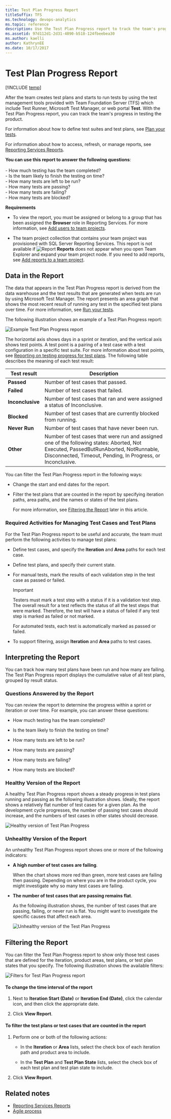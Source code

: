 ```yaml
---
title: Test Plan Progress Report 
titleSuffix: TFS 
ms.technology: devops-analytics
ms.topic: reference
description: Use the Test Plan Progress report to track the team's progress in testing the product 
ms.assetid: 97d112d1-2d31-4890-b518-124fbeebea30
ms.author: kaelli
author: KathrynEE
ms.date: 10/17/2017
---
```


# Test Plan Progress Report

[!INCLUDE [temp](../includes/tfs-report-platform-version.md)]

After the team creates test plans and starts to run tests by using the test management tools provided with Team Foundation Server (TFS) which include Test Runner, Microsoft Test Manager, or web portal **Test**. With the Test Plan Progress report, you can track the team's progress in testing the product.

For information about how to define test suites and test plans, see [Plan your tests](../../test/create-test-cases.md).

For information about how to access, refresh, or manage reports, see [Reporting Services Reports](reporting-services-reports.md).

**You can use this report to answer the following questions**:<br /><br /> - How much testing has the team completed?<br />- Is the team likely to finish the testing on time?<br />- How many tests are left to be run?<br />- How many tests are passing?<br />- How many tests are failing?<br />- How many tests are blocked?

**Requirements**

- To view the report, you must be assigned or belong to a group that has been assigned the **Browser** role in Reporting Services. For more information, see [Add users to team projects](../admin/grant-permissions-to-reports.md).

- The team project collection that contains your team project was provisioned with SQL Server Reporting Services. This report is not available if ![Report](media/icon_reportte.png "Icon_reportTE") **Reports** does not appear when you open Team Explorer and expand your team project node. If you need to add reports, see [Add reports to a team project](../admin/add-reports-to-a-team-project.md).

## <a name="Data"></a> Data in the Report

The data that appears in the Test Plan Progress report is derived from the data warehouse and the test results that are generated when tests are run by using Microsoft Test Manager. The report presents an area graph that shows the most recent result of running any test in the specified test plans over time. For more information, see [Run your tests](../../test/run-manual-tests.md).

The following illustration shows an example of a Test Plan Progress report:

![Example Test Plan Progress report](media/procguid_reports_testprogress.png "ProcGuid_Reports_TestProgress")

The horizontal axis shows days in a sprint or iteration, and the vertical axis shows test points. A test point is a pairing of a test case with a test configuration in a specific test suite. For more information about test points, see [Reporting on testing progress for test plans](../../test/track-test-status.md). The following table describes the meaning of each test result:

| Test result      | Description                                                                                                                                                                                         |
| ---------------- | --------------------------------------------------------------------------------------------------------------------------------------------------------------------------------------------------- |
| **Passed**       | Number of test cases that passed.                                                                                                                                                                   |
| **Failed**       | Number of test cases that failed.                                                                                                                                                                   |
| **Inconclusive** | Number of test cases that ran and were assigned a status of Inconclusive.                                                                                                                           |
| **Blocked**      | Number of test cases that are currently blocked from running.                                                                                                                                       |
| **Never Run**    | Number of test cases that have never been run.                                                                                                                                                      |
| **Other**        | Number of test cases that were run and assigned one of the following states: Aborted, Not Executed, PassedButRunAborted, NotRunnable, Disconnected, Timeout, Pending, In Progress, or Inconclusive. |

You can filter the Test Plan Progress report in the following ways:

- Change the start and end dates for the report.

- Filter the test plans that are counted in the report by specifying iteration paths, area paths, and the names or states of the test plans.

  For more information, see [Filtering the Report](#Changing) later in this article.

### Required Activities for Managing Test Cases and Test Plans

For the Test Plan Progress report to be useful and accurate, the team must perform the following activities to manage test plans:

- Define test cases, and specify the **Iteration** and **Area** paths for each test case.

- Define test plans, and specify their current state.

- For manual tests, mark the results of each validation step in the test case as passed or failed.

  > [!IMPORTANT]
  > Testers must mark a test step with a status if it is a validation test step. The overall result for a test reflects the status of all the test steps that were marked. Therefore, the test will have a status of failed if any test step is marked as failed or not marked.

  For automated tests, each test is automatically marked as passed or failed.

- To support filtering, assign **Iteration** and **Area** paths to test cases.

## <a name="Interpreting"></a> Interpreting the Report

You can track how many test plans have been run and how many are failing. The Test Plan Progress report displays the cumulative value of all test plans, grouped by result status.

### Questions Answered by the Report

You can review the report to determine the progress within a sprint or iteration or over time. For example, you can answer these questions:

- How much testing has the team completed?

- Is the team likely to finish the testing on time?

- How many tests are left to be run?

- How many tests are passing?

- How many tests are failing?

- How many tests are blocked?

### Healthy Version of the Report

A healthy Test Plan Progress report shows a steady progress in test plans running and passing as the following illustration shows. Ideally, the report shows a relatively flat number of test cases for a given plan. As the development cycle progresses, the number of passing test cases should increase, and the numbers of test cases in other states should decrease.

![Healthy version of Test Plan Progress](media/procguid_testplanprogress_healthy.png "ProcGuid_TestPlanProgress_Healthy")

### Unhealthy Version of the Report

An unhealthy Test Plan Progress report shows one or more of the following indicators:

- **A high number of test cases are failing**.

  When the chart shows more red than green, more test cases are failing then passing. Depending on where you are in the product cycle, you might investigate why so many test cases are failing.

- **The number of test cases that are passing remains flat**.

  As the following illustration shows, the number of test cases that are passing, failing, or never run is flat. You might want to investigate the specific causes that affect each area.

  ![Unhealthy version of the Test Plan Progress](media/procguid_testplanprogress_unhealthy.png "ProcGuid_TestPlanProgress_Unhealthy")

## <a name="Changing"></a> Filtering the Report

You can filter the Test Plan Progress report to show only those test cases that are defined for the iteration, product areas, test plans, or test plan states that you specify. The following illustration shows the available filters:

![Filters for Test Plan Progress report](media/procguid_planprogressfilters.png "ProcGuid_PlanProgressFilters")

#### To change the time interval of the report

1.  Next to **Iteration Start (Date)** or **Iteration End (Date)**, click the calendar icon, and then click the appropriate date.

2.  Click **View Report**.

#### To filter the test plans or test cases that are counted in the report

1.  Perform one or both of the following actions:

    - In the **Iteration** or **Area** lists, select the check box of each iteration path and product area to include.

    - In the **Test Plan** and **Test Plan State** lists, select the check box of each test plan and test plan state to include.

2.  Click **View Report**.

## Related notes

- [Reporting Services Reports](reporting-services-reports.md)
- [Agile process](../../boards/work-items/guidance/agile-process.md)
